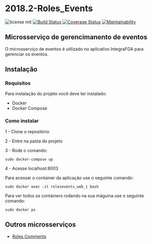 # 2018.2-Roles_Events

![license mit](https://img.shields.io/badge/license-MIT-blue.svg) 
[![Build Status](https://travis-ci.org/RolesFGA/2018.2-Roles_Events.svg?branch=master)](https://travis-ci.org/RolesFGA/2018.2-Roles_Events)
[![Coverage Status](https://coveralls.io/repos/github/RolesFGA/2018.2-Roles_Events/badge.svg?branch=master)](https://coveralls.io/github/RolesFGA/2018.2-Roles_Events?branch=master)
[![Maintainability](https://api.codeclimate.com/v1/badges/9b69b6a00a1ee30a293d/maintainability)](https://codeclimate.com/github/RolesFGA/2018.2-Roles_Events/maintainability)

## Microsserviço de gerencimanento de eventos

O microsserviço de eventos é utilizado no aplicativo IntegraFGA para gerenciar os eventos.


## Instalação 

### Requisitos 
Para instalação do projeto você deve ter instalado:
* Docker
* Docker Compose

### Como instalar

1 - Clone o repositório

2 - Entre na pasta do projeto

3 - Rode o comando:
```
sudo docker-compose up
```

4 - Acesse localhost:8003


Para acessar o container da aplicação use o seguinte comando:
```
sudo docker exec -it rolesevents_web_1 bash
```

Para ver todos os containers rodando na sua máguina use o seguinte comando:

```
sudo docker ps
```

## Outros microsserviços 
* [Roles Comments](https://github.com/RolesFGA/2018.2-Roles_Comments)


